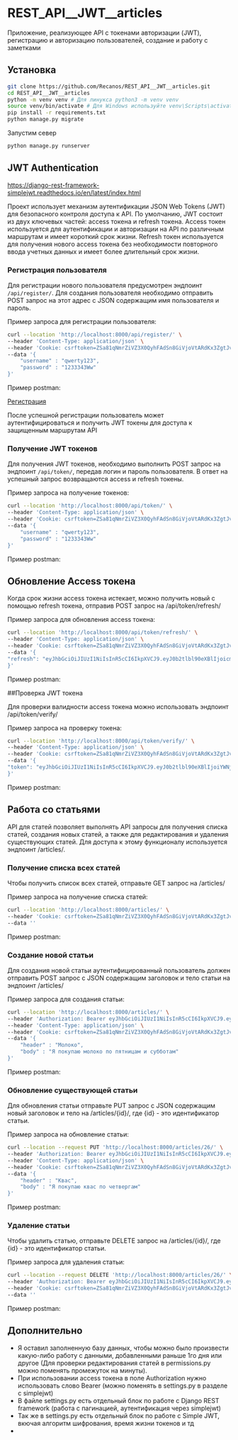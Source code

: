 # REST_API__JWT__articles
Приложение, реализующее API с токенами авторизации (JWT), регистрацию и авторизацию пользователей, создание и работу с заметками

## Установка

```bash
git clone https://github.com/Recanos/REST_API__JWT__articles.git
cd REST_API__JWT__articles
python -m venv venv # Для линукса python3 -m venv venv
source venv/bin/activate # Для Windows используйте venv\Scripts\activate
pip install -r requirements.txt
python manage.py migrate
```
Запустим север

```bash
python manage.py runserver
```

## JWT Authentication

https://django-rest-framework-simplejwt.readthedocs.io/en/latest/index.html

Проект использует механизм аутентификации JSON Web Tokens (JWT) для безопасного контроля доступа к API. По умолчанию, JWT состоит из двух ключевых частей: access токена и refresh токена. Access токен используется для аутентификации и авторизации на API по различным маршрутам и имеет короткий срок жизни. Refresh токен используется для получения нового access токена без необходимости повторного ввода учетных данных и имеет более длительный срок жизни. 

### Регистрация пользователя

Для регистрации нового пользователя предусмотрен эндпоинт `/api/register/`. Для создания пользователя необходимо отправить POST запрос на этот адрес с JSON содержащим имя пользователя и пароль.

Пример запроса для регистрации пользователя:

```bash
curl --location 'http://localhost:8000/api/register/' \
--header 'Content-Type: application/json' \
--header 'Cookie: csrftoken=ZSa81qNmrZiVZ3X0QyhFAdSn8GiVjoVtARdKx3ZgtJvxxHmWjqJxR1U7gMUOOCTR' \
--data '{
    "username" : "qwerty123",
    "password" : "1233343Ww"
}'
```
Пример postman:

[Регистрация](images/register.png)

После успешной регистрации пользователь может аутентифицироваться и получить JWT токены для доступа к защищенным маршрутам API

### Получение JWT токенов

Для получения JWT токенов, необходимо выполнить POST запрос на эндпоинт `/api/token/`, передав логин и пароль пользователя. В ответ на успешный запрос возвращаются access и refresh токены.

Пример запроса на получение токенов:

```bash
curl --location 'http://localhost:8000/api/token/' \
--header 'Content-Type: application/json' \
--header 'Cookie: csrftoken=ZSa81qNmrZiVZ3X0QyhFAdSn8GiVjoVtARdKx3ZgtJvxxHmWjqJxR1U7gMUOOCTR' \
--data '{
    "username" : "qwerty123",
    "password" : "1233343Ww"
}'
```
Пример postman:

## Обновление Access токена

Когда срок жизни access токена истекает, можно получить новый с помощью refresh токена, отправив POST запрос на /api/token/refresh/

Пример запроса для обновления access токена:

```bash
curl --location 'http://localhost:8000/api/token/refresh/' \
--header 'Content-Type: application/json' \
--header 'Cookie: csrftoken=ZSa81qNmrZiVZ3X0QyhFAdSn8GiVjoVtARdKx3ZgtJvxxHmWjqJxR1U7gMUOOCTR' \
--data '{
"refresh": "eyJhbGciOiJIUzI1NiIsInR5cCI6IkpXVCJ9.eyJ0b2tlbl90eXBlIjoicmVmcmVzaCIsImV4cCI6MTcxNDM5NTQwOSwiaWF0IjoxNzE0MzA5MDA5LCJqdGkiOiI2NGY5OTg0ZjMxZjg0NDhhOGJlY2RmZTE1NGU0MjYxZiIsInVzZXJfaWQiOjEzfQ.evvXfOXvINEv6guaGgMJWJWkbK20uT6g-S8tko45xoA"
}'
```
Пример postman:

##Проверка JWT токена

Для проверки валидности access токена можно использовать эндпоинт /api/token/verify/

Пример запроса на проверку токена:

```bash
curl --location 'http://localhost:8000/api/token/verify/' \
--header 'Content-Type: application/json' \
--header 'Cookie: csrftoken=ZSa81qNmrZiVZ3X0QyhFAdSn8GiVjoVtARdKx3ZgtJvxxHmWjqJxR1U7gMUOOCTR' \
--data '{
"token": "eyJhbGciOiJIUzI1NiIsInR5cCI6IkpXVCJ9.eyJ0b2tlbl90eXBlIjoiYWNjZXNzIiwiZXhwIjoxNzE0MzA5Mzg3LCJpYXQiOjE3MTQzMDkwMDksImp0aSI6IjllYjQ4OGE3YmMyZDQ1MGE4MzdjOTYyYTExYWQwOTg1IiwidXNlcl9pZCI6MTN9.EvxxzXrZ2nyaxWk3vQLMZQOwIIHxIC63And9xnA5xew"
}'
```
Пример postman:

## Работа со статьями
API для статей позволяет выполнять API запросы для получения списка статей, создания новых статей, а также для редактирования и удаления существующих статей. Для доступа к этому функционалу используется эндпоинт /articles/.

### Получение списка всех статей

Чтобы получить список всех статей, отправьте GET запрос на /articles/

Пример запроса на получение списка статей:

```bash
curl --location 'http://localhost:8000/articles/' \
--header 'Cookie: csrftoken=ZSa81qNmrZiVZ3X0QyhFAdSn8GiVjoVtARdKx3ZgtJvxxHmWjqJxR1U7gMUOOCTR' \
--data ''
```
Пример postman:

### Создание новой статьи

Для создания новой статьи аутентифицированный пользователь должен отправить POST запрос с JSON содержащим заголовок и тело статьи на эндпоинт /articles/

Пример запроса для создания статьи:

```bash
curl --location 'http://localhost:8000/articles/' \
--header 'Authorization: Bearer eyJhbGciOiJIUzI1NiIsInR5cCI6IkpXVCJ9.eyJ0b2tlbl90eXBlIjoiYWNjZXNzIiwiZXhwIjoxNzE0MzA5NzU4LCJpYXQiOjE3MTQzMDk0NTgsImp0aSI6IjBhMjAzZDczMWVjZjRlNDA5ZTNmYzRhMWQ2ZGExNmI4IiwidXNlcl9pZCI6MTN9.80Q-xVsoOl6xbmMieSjRPl8Paj83VVu9DGn1VPUxdlA' \
--header 'Content-Type: application/json' \
--header 'Cookie: csrftoken=ZSa81qNmrZiVZ3X0QyhFAdSn8GiVjoVtARdKx3ZgtJvxxHmWjqJxR1U7gMUOOCTR' \
--data '{
    "header" : "Молоко",
    "body" : "Я покупаю молоко по пятницам и субботам"
}'
```

Пример postman:

### Обновление существующей статьи

Для обновления статьи отправьте PUT запрос с JSON содержащим новый заголовок и тело на /articles/{id}/, где {id} - это идентификатор статьи.

Пример запроса на обновление статьи:

```bash
curl --location --request PUT 'http://localhost:8000/articles/26/' \
--header 'Authorization: Bearer eyJhbGciOiJIUzI1NiIsInR5cCI6IkpXVCJ9.eyJ0b2tlbl90eXBlIjoiYWNjZXNzIiwiZXhwIjoxNzE0MzA5NzU4LCJpYXQiOjE3MTQzMDk0NTgsImp0aSI6IjBhMjAzZDczMWVjZjRlNDA5ZTNmYzRhMWQ2ZGExNmI4IiwidXNlcl9pZCI6MTN9.80Q-xVsoOl6xbmMieSjRPl8Paj83VVu9DGn1VPUxdlA' \
--header 'Content-Type: application/json' \
--header 'Cookie: csrftoken=ZSa81qNmrZiVZ3X0QyhFAdSn8GiVjoVtARdKx3ZgtJvxxHmWjqJxR1U7gMUOOCTR' \
--data '{
    "header" : "Квас",
    "body" : "Я покупаю квас по четвергам"
}'
```

Пример postman:

### Удаление статьи

Чтобы удалить статью, отправьте DELETE запрос на /articles/{id}/, где {id} - это идентификатор статьи.

Пример запроса для удаления статьи:

```bash
curl --location --request DELETE 'http://localhost:8000/articles/26/' \
--header 'Authorization: Bearer eyJhbGciOiJIUzI1NiIsInR5cCI6IkpXVCJ9.eyJ0b2tlbl90eXBlIjoiYWNjZXNzIiwiZXhwIjoxNzE0MzA5NzU4LCJpYXQiOjE3MTQzMDk0NTgsImp0aSI6IjBhMjAzZDczMWVjZjRlNDA5ZTNmYzRhMWQ2ZGExNmI4IiwidXNlcl9pZCI6MTN9.80Q-xVsoOl6xbmMieSjRPl8Paj83VVu9DGn1VPUxdlA' \
--header 'Cookie: csrftoken=ZSa81qNmrZiVZ3X0QyhFAdSn8GiVjoVtARdKx3ZgtJvxxHmWjqJxR1U7gMUOOCTR' \
--data ''
```

Пример postman:

## Дополнительно

- Я оставил заполненную базу данных, чтобы можно было произвести какую-либо работу с данными, добавленными раньше 1го дня или другое (Для проверки редактирования статей в permissions.py можно поменять промежуток на минуты).
- При использовании access токена в поле Authorization нужно использовать слово Bearer (можно поменять в settings.py в разделе с simplejwt)
- В файле settings.py есть отдельный блок по работе с Django REST framework (работа с пагинацией, аутентификация через simplejwt)
- Так же в settings.py есть отдельный блок по работе с Simple JWT, вкючая алгоритм шифрования, время жизни токенов и тд
- 
